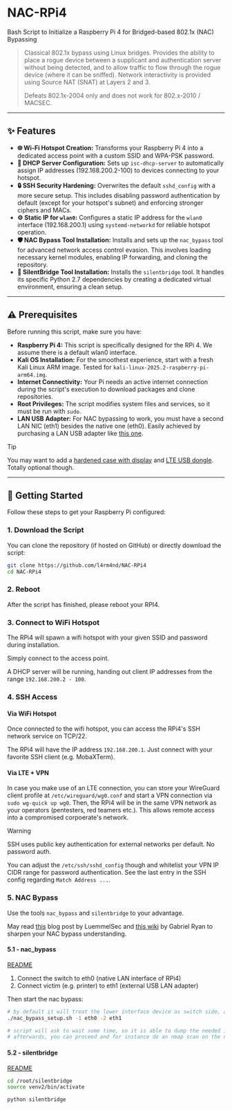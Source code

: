 # NAC-RPi4
Bash Script to Initialize a Raspberry Pi 4 for Bridged-based 802.1x (NAC) Bypassing

> Classical 802.1x bypass using Linux bridges. Provides the ability to place a rogue device between a supplicant and authentication server without being detected, and to allow traffic to flow through the rogue device (where it can be sniffed). Network interactivity is provided using Source NAT (SNAT) at Layers 2 and 3.
>
> Defeats 802.1x-2004 only and does not work for 802.x-2010 / MACSEC.

---

## ✨ Features

* **🌐 Wi-Fi Hotspot Creation:** Transforms your Raspberry Pi 4 into a dedicated access point with a custom SSID and WPA-PSK password.
* **📡 DHCP Server Configuration:** Sets up `isc-dhcp-server` to automatically assign IP addresses (192.168.200.2-100) to devices connecting to your hotspot.
* **🔒 SSH Security Hardening:** Overwrites the default `sshd_config` with a more secure setup. This includes disabling password authentication by default (except for your hotspot's subnet) and enforcing stronger ciphers and MACs.
* **⚙️ Static IP for `wlan0`:** Configures a static IP address for the `wlan0` interface (192.168.200.1) using `systemd-networkd` for reliable hotspot operation.
* **🛡️ NAC Bypass Tool Installation:** Installs and sets up the `nac_bypass` tool for advanced network access control evasion. This involves loading necessary kernel modules, enabling IP forwarding, and cloning the repository.
* **👻 SilentBridge Tool Installation:** Installs the `silentbridge` tool. It handles its specific Python 2.7 dependencies by creating a dedicated virtual environment, ensuring a clean setup.

---

## ⚠️ Prerequisites

Before running this script, make sure you have:

* **Raspberry Pi 4:** This script is specifically designed for the RPi 4. We assume there is a default wlan0 interface.
* **Kali OS Installation:** For the smoothest experience, start with a fresh Kali Linux ARM image. Tested for `kali-linux-2025.2-raspberry-pi-arm64.img`.
* **Internet Connectivity:** Your Pi needs an active internet connection during the script's execution to download packages and clone repositories.
* **Root Privileges:** The script modifies system files and services, so it must be run with `sudo`.
* **LAN USB Adapter:** For NAC bypassing to work, you must have a second LAN NIC (eth1) besides the native one (eth0). Easily achieved by purchasing a LAN USB adapter like [this one](https://amzn.eu/d/eYJzfUH).

> [!TIP]
> You may want to add a [hardened case with display](https://amzn.eu/d/90DKels) and [LTE USB dongle](https://amzn.eu/d/5NSOiOt). Totally optional though.

---

## 🚀 Getting Started

Follow these steps to get your Raspberry Pi configured:

### 1. Download the Script

You can clone the repository (if hosted on GitHub) or directly download the script:

```bash
git clone https://github.com/l4rm4nd/NAC-RPi4
cd NAC-RPi4
```

### 2. Reboot

After the script has finished, please reboot your RPI4.

### 3. Connect to WiFi Hotspot

The RPi4 will spawn a wifi hotspot with your given SSID and password during installation.

Simply connect to the access point.

A DHCP server will be running, handing out client IP addresses from the range `192.168.200.2 - 100`.

### 4. SSH Access

#### Via WiFi Hotspot

Once connected to the wifi hotspot, you can access the RPi4's SSH network service on TCP/22.

The RPi4 will have the IP address `192.168.200.1`. Just connect with your favorite SSH client (e.g. MobaXTerm).

#### Via LTE + VPN

In case you make use of an LTE connection, you can store your WireGuard client profile at `/etc/wireguard/wg0.conf` and start a VPN connection via `sudo wg-quick up wg0`. Then, the RPi4 will be in the same VPN network as your operators (pentesters, red teamers etc.). This allows remote access into a compromised corpoerate's network.

>[!WARNING]
> SSH uses public key authentication for external networks per default. No password auth.
>
> You can adjust the `/etc/ssh/sshd_config` though and whitelist your VPN IP CIDR range for password authentication. See the last entry in the SSH config regarding `Match Address ...`.

### 5. NAC Bypass

Use the tools `nac_bypass` and `silentbridge` to your advantage.

May read [this](https://luemmelsec.github.io/I-got-99-problems-but-my-NAC-aint-one/) blog post by LuemmelSec and [this wiki](https://github.com/s0lst1c3/silentbridge/wiki) by Gabriel Ryan to sharpen your NAC bypass understanding.

#### 5.1 - nac_bypass

[README](https://github.com/scipag/nac_bypass)

1. Connect the switch to eth0 (native LAN interface of RPi4)
2. Connect victim (e.g. printer) to eth1 (external USB LAN adapter)

Then start the nac bypass:

````bash
# by default it will treat the lower interface device as switch side, and the next one as victim
./nac_bypass_setup.sh -1 eth0 -2 eth1

# script will ask to wait some time, so it is able to dump the needed info from the network traffic
# afterwards, you can proceed and for instance do an nmap scan on the network
````

#### 5.2 - silentbridge

[README](https://github.com/s0lst1c3/silentbridge/wiki)

````bash
cd /root/silentbridge
source venv2/bin/activate

python silentbridge
````
